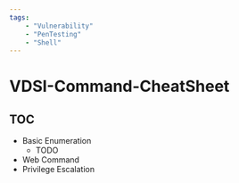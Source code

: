 ```yaml
---
tags:
    - "Vulnerability" 
    - "PenTesting"
    - "Shell"
---
```


# VDSI-Command-CheatSheet

## TOC

- Basic Enumeration
    - TODO  
- Web Command
- Privilege Escalation
